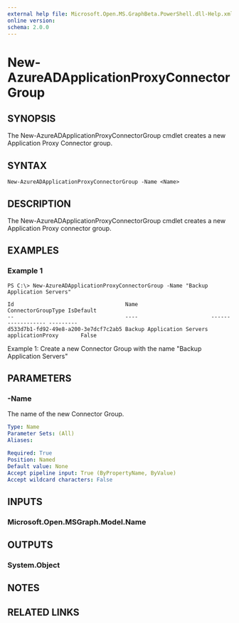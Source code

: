 ```yaml
---
external help file: Microsoft.Open.MS.GraphBeta.PowerShell.dll-Help.xml
online version: 
schema: 2.0.0
---
```


# New-AzureADApplicationProxyConnectorGroup

## SYNOPSIS
The New-AzureADApplicationProxyConnectorGroup cmdlet creates a new Application Proxy Connector group. 

## SYNTAX

```
New-AzureADApplicationProxyConnectorGroup -Name <Name>
```

## DESCRIPTION
The New-AzureADApplicationProxyConnectorGroup cmdlet creates a new Application Proxy connector group. 

## EXAMPLES

### Example 1
```
PS C:\> New-AzureADApplicationProxyConnectorGroup -Name "Backup Application Servers"

Id                                   Name                       ConnectorGroupType IsDefault
--                                   ----                       ------------------ ---------
d533d7b1-fd92-49e8-a200-3e7dcf7c2ab5 Backup Application Servers applicationProxy       False 
```
Example 1: Create a new Connector Group with the name "Backup Application Servers"

## PARAMETERS

### -Name
The name of the new Connector Group.

```yaml
Type: Name
Parameter Sets: (All)
Aliases: 

Required: True
Position: Named
Default value: None
Accept pipeline input: True (ByPropertyName, ByValue)
Accept wildcard characters: False
```

## INPUTS

### Microsoft.Open.MSGraph.Model.Name


## OUTPUTS

### System.Object

## NOTES

## RELATED LINKS

